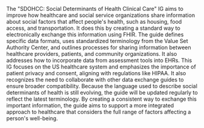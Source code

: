 The "SDOHCC: Social Determinants of Health Clinical Care" IG aims to improve how healthcare and social service organizations share information about social factors that affect people's health, such as housing, food access, and transportation. It does this by creating a standard way to electronically exchange this information using FHIR. The guide defines specific data formats, uses standardized terminology from the Value Set Authority Center, and outlines processes for sharing information between healthcare providers, patients, and community organizations. It also addresses how to incorporate data from assessment tools into EHRs. This IG focuses on the US healthcare system and emphasizes the importance of patient privacy and consent, aligning with regulations like HIPAA. It also recognizes the need to collaborate with other data exchange guides to ensure broader compatibility. Because the language used to describe social determinants of health is still evolving, the guide will be updated regularly to reflect the latest terminology. By creating a consistent way to exchange this important information, the guide aims to support a more integrated approach to healthcare that considers the full range of factors affecting a person's well-being. 
